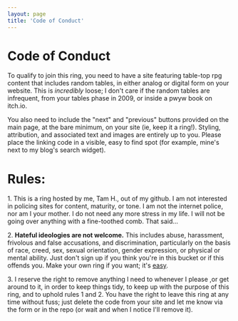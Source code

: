 ```yaml
---
layout: page
title: 'Code of Conduct'
---
```


# Code of Conduct

To qualify to join this ring, you need to have a site featuring table-top rpg content that includes random tables, in either analog or digital form on your website. This is *incredibly* loose; I don't care if the random tables are infrequent, from your tables phase in 2009, or inside a pwyw book on itch.io.

You also need to include the "next" and "previous" buttons provided on the main page, at the bare minimum, on your site (ie, keep it a ring!). Styling, attribution, and associated text and images are entirely up to you. Please place the linking code in a visible, easy to find spot (for example, mine's next to my blog's search widget).

# Rules:

<p>1. This is a ring hosted by me, Tam H., out of my github. I am not interested in policing sites for content, maturity, or tone. I am not the internet police, nor am I your mother. I do not need any more stress in my life. I will not be going over anything with a fine-toothed comb. That said...  </p>
<p>2. <strong>Hateful ideologies are not welcome.</strong> This includes abuse, harassment, frivolous and false accusations, and discrimination, particularly on the basis of race, creed, sex, sexual orientation, gender expression, or physical or mental ability. Just don't sign up if you think you're in this bucket or if this offends you. Make your own ring if you want; it's <a href="https://webringdemo.netlify.app/">easy</a>.</p>
<p>3. I reserve the right to remove anything I need to whenever I please ,or get around to it, in order to keep things tidy, to keep up with the purpose of this ring, and to uphold rules 1 and 2. You have the right to leave this ring at any time without fuss; just delete the code from your site and let me know via the form or in the repo (or wait and when I notice I'll remove it). </p>